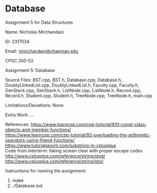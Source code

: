 # Database
Assignment 5 for Data Structures

Name: Nicholas Mirchandani <br/>

ID: 2317024 <br/>

Email: nmirchandani@chapman.edu <br/>

CPSC 350-02 <br/>

Assignment 5: Database
<br/>

Source Files: BST.cpp, BST.h, Database.cpp, Database.h, DoublyLinkedList.cpp, DoublyLinkedList.h, Faculty.cpp, Faculty.h, GenStack.cpp, GenStack.h, ListNode.cpp, ListNode.h, Record.cpp, Record.h, Student.cpp, Student.h, TreeNode.cpp, TreeNode.h, main.cpp<br/>

Limitations/Deviations: None

Extra Work: ...

References: 
https://www.learncpp.com/cpp-tutorial/810-const-class-objects-and-member-functions/<br/>
https://www.learncpp.com/cpp-tutorial/92-overloading-the-arithmetic-operators-using-friend-functions/<br/>
https://www.tutorialspoint.com/substring-in-cplusplus<br/>
Code from interterm: faking screen clear with proper escape codes<br/>
http://www.cplusplus.com/reference/string/stod/<br/>
http://www.cplusplus.com/reference/string/stoi/<br/>

Instructions for running the assignment:
1) make
2) ./Database.out
